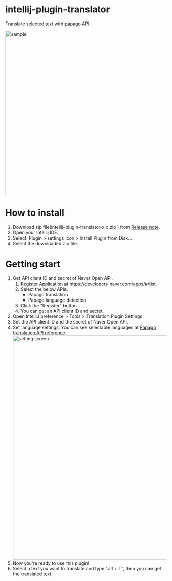 # intellij-plugin-translator
Translate selected text with [papago API](https://developers.naver.com/docs/papago/papago-detectlangs-overview.md).

<img width="513" alt="sample" src="https://user-images.githubusercontent.com/2020337/126896587-6f06404d-9372-4001-8f78-fdc5a6e69a83.png">

# How to install
1. Download zip file(intellij-plugin-translator-x.x.zip
) from [Release note](https://github.com/ezura/intellij-plugin-translator/releases).
1. Open your Intellij IDE.
1. Select: Plugin > settings icon > Install Plugin from Disk...
1. Select the downloaded zip file.

# Getting start
1. Get API client ID and secret of Naver Open API.
    1. Register Application at https://developers.naver.com/apps/#/list.
    1. Select the below APIs.
        * Papago translation
        * Papago language detection
    1. Click the "Register" button.
    1. You can get an API client ID and secret.
1. Open IntelliJ preference > Tools > Translation Plugin Settings
1. Set the API client ID and the secret of Naver Open API.
1. Set language settings. You can see selectable languages at [Papago translation API reference](https://developers.naver.com/docs/papago/papago-nmt-api-reference.md).
   </br><img width="700" alt="setting screen" src="https://user-images.githubusercontent.com/2020337/127078602-515cd04b-1165-452d-a971-3a18dd04e217.png">
1. Now you're ready to use this plugin!
1. Select a text you want to translate and type "alt + T", then you can get the translated text.
